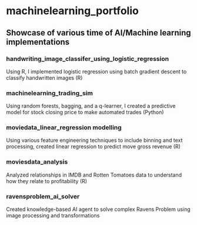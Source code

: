 # machinelearning_portfolio

## Showcase of various time of AI/Machine learning implementations

### handwriting_image_classifer_using_logistic_regression	
Using R, I implemented logistic regression using batch gradient descent to classify handwritten images (R)
### machinelearning_trading_sim	
Using random forests, bagging, and a q-learner, I created a predictive model for stock closing price to make automated trades (Python)
### moviedata_linear_regression modelling	
Using various feature engineering techniques to include binning and text processing, created linear regression to predict move gross revenue (R)
### moviesdata_analysis	
Analyzed relationships in IMDB and Rotten Tomatoes data to understand how they relate to profitability (R)
### ravensproblem_ai_solver
Created knowledge-based AI agent to solve complex Ravens Problem using image processing and transformations
